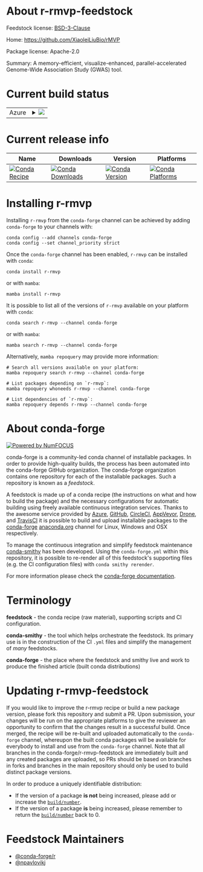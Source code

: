 About r-rmvp-feedstock
======================

Feedstock license: [BSD-3-Clause](https://github.com/conda-forge/r-rmvp-feedstock/blob/main/LICENSE.txt)

Home: https://github.com/XiaoleiLiuBio/rMVP

Package license: Apache-2.0

Summary: A memory-efficient, visualize-enhanced, parallel-accelerated Genome-Wide Association Study (GWAS) tool.

Current build status
====================


<table>
    
  <tr>
    <td>Azure</td>
    <td>
      <details>
        <summary>
          <a href="https://dev.azure.com/conda-forge/feedstock-builds/_build/latest?definitionId=7903&branchName=main">
            <img src="https://dev.azure.com/conda-forge/feedstock-builds/_apis/build/status/r-rmvp-feedstock?branchName=main">
          </a>
        </summary>
        <table>
          <thead><tr><th>Variant</th><th>Status</th></tr></thead>
          <tbody><tr>
              <td>linux_64_r_base4.2</td>
              <td>
                <a href="https://dev.azure.com/conda-forge/feedstock-builds/_build/latest?definitionId=7903&branchName=main">
                  <img src="https://dev.azure.com/conda-forge/feedstock-builds/_apis/build/status/r-rmvp-feedstock?branchName=main&jobName=linux&configuration=linux%20linux_64_r_base4.2" alt="variant">
                </a>
              </td>
            </tr><tr>
              <td>linux_64_r_base4.3</td>
              <td>
                <a href="https://dev.azure.com/conda-forge/feedstock-builds/_build/latest?definitionId=7903&branchName=main">
                  <img src="https://dev.azure.com/conda-forge/feedstock-builds/_apis/build/status/r-rmvp-feedstock?branchName=main&jobName=linux&configuration=linux%20linux_64_r_base4.3" alt="variant">
                </a>
              </td>
            </tr><tr>
              <td>osx_64_r_base4.2</td>
              <td>
                <a href="https://dev.azure.com/conda-forge/feedstock-builds/_build/latest?definitionId=7903&branchName=main">
                  <img src="https://dev.azure.com/conda-forge/feedstock-builds/_apis/build/status/r-rmvp-feedstock?branchName=main&jobName=osx&configuration=osx%20osx_64_r_base4.2" alt="variant">
                </a>
              </td>
            </tr><tr>
              <td>osx_64_r_base4.3</td>
              <td>
                <a href="https://dev.azure.com/conda-forge/feedstock-builds/_build/latest?definitionId=7903&branchName=main">
                  <img src="https://dev.azure.com/conda-forge/feedstock-builds/_apis/build/status/r-rmvp-feedstock?branchName=main&jobName=osx&configuration=osx%20osx_64_r_base4.3" alt="variant">
                </a>
              </td>
            </tr><tr>
              <td>win_64</td>
              <td>
                <a href="https://dev.azure.com/conda-forge/feedstock-builds/_build/latest?definitionId=7903&branchName=main">
                  <img src="https://dev.azure.com/conda-forge/feedstock-builds/_apis/build/status/r-rmvp-feedstock?branchName=main&jobName=win&configuration=win%20win_64_" alt="variant">
                </a>
              </td>
            </tr>
          </tbody>
        </table>
      </details>
    </td>
  </tr>
</table>

Current release info
====================

| Name | Downloads | Version | Platforms |
| --- | --- | --- | --- |
| [![Conda Recipe](https://img.shields.io/badge/recipe-r--rmvp-green.svg)](https://anaconda.org/conda-forge/r-rmvp) | [![Conda Downloads](https://img.shields.io/conda/dn/conda-forge/r-rmvp.svg)](https://anaconda.org/conda-forge/r-rmvp) | [![Conda Version](https://img.shields.io/conda/vn/conda-forge/r-rmvp.svg)](https://anaconda.org/conda-forge/r-rmvp) | [![Conda Platforms](https://img.shields.io/conda/pn/conda-forge/r-rmvp.svg)](https://anaconda.org/conda-forge/r-rmvp) |

Installing r-rmvp
=================

Installing `r-rmvp` from the `conda-forge` channel can be achieved by adding `conda-forge` to your channels with:

```
conda config --add channels conda-forge
conda config --set channel_priority strict
```

Once the `conda-forge` channel has been enabled, `r-rmvp` can be installed with `conda`:

```
conda install r-rmvp
```

or with `mamba`:

```
mamba install r-rmvp
```

It is possible to list all of the versions of `r-rmvp` available on your platform with `conda`:

```
conda search r-rmvp --channel conda-forge
```

or with `mamba`:

```
mamba search r-rmvp --channel conda-forge
```

Alternatively, `mamba repoquery` may provide more information:

```
# Search all versions available on your platform:
mamba repoquery search r-rmvp --channel conda-forge

# List packages depending on `r-rmvp`:
mamba repoquery whoneeds r-rmvp --channel conda-forge

# List dependencies of `r-rmvp`:
mamba repoquery depends r-rmvp --channel conda-forge
```


About conda-forge
=================

[![Powered by
NumFOCUS](https://img.shields.io/badge/powered%20by-NumFOCUS-orange.svg?style=flat&colorA=E1523D&colorB=007D8A)](https://numfocus.org)

conda-forge is a community-led conda channel of installable packages.
In order to provide high-quality builds, the process has been automated into the
conda-forge GitHub organization. The conda-forge organization contains one repository
for each of the installable packages. Such a repository is known as a *feedstock*.

A feedstock is made up of a conda recipe (the instructions on what and how to build
the package) and the necessary configurations for automatic building using freely
available continuous integration services. Thanks to the awesome service provided by
[Azure](https://azure.microsoft.com/en-us/services/devops/), [GitHub](https://github.com/),
[CircleCI](https://circleci.com/), [AppVeyor](https://www.appveyor.com/),
[Drone](https://cloud.drone.io/welcome), and [TravisCI](https://travis-ci.com/)
it is possible to build and upload installable packages to the
[conda-forge](https://anaconda.org/conda-forge) [anaconda.org](https://anaconda.org/)
channel for Linux, Windows and OSX respectively.

To manage the continuous integration and simplify feedstock maintenance
[conda-smithy](https://github.com/conda-forge/conda-smithy) has been developed.
Using the ``conda-forge.yml`` within this repository, it is possible to re-render all of
this feedstock's supporting files (e.g. the CI configuration files) with ``conda smithy rerender``.

For more information please check the [conda-forge documentation](https://conda-forge.org/docs/).

Terminology
===========

**feedstock** - the conda recipe (raw material), supporting scripts and CI configuration.

**conda-smithy** - the tool which helps orchestrate the feedstock.
                   Its primary use is in the construction of the CI ``.yml`` files
                   and simplify the management of *many* feedstocks.

**conda-forge** - the place where the feedstock and smithy live and work to
                  produce the finished article (built conda distributions)


Updating r-rmvp-feedstock
=========================

If you would like to improve the r-rmvp recipe or build a new
package version, please fork this repository and submit a PR. Upon submission,
your changes will be run on the appropriate platforms to give the reviewer an
opportunity to confirm that the changes result in a successful build. Once
merged, the recipe will be re-built and uploaded automatically to the
`conda-forge` channel, whereupon the built conda packages will be available for
everybody to install and use from the `conda-forge` channel.
Note that all branches in the conda-forge/r-rmvp-feedstock are
immediately built and any created packages are uploaded, so PRs should be based
on branches in forks and branches in the main repository should only be used to
build distinct package versions.

In order to produce a uniquely identifiable distribution:
 * If the version of a package **is not** being increased, please add or increase
   the [``build/number``](https://docs.conda.io/projects/conda-build/en/latest/resources/define-metadata.html#build-number-and-string).
 * If the version of a package **is** being increased, please remember to return
   the [``build/number``](https://docs.conda.io/projects/conda-build/en/latest/resources/define-metadata.html#build-number-and-string)
   back to 0.

Feedstock Maintainers
=====================

* [@conda-forge/r](https://github.com/conda-forge/r/)
* [@npavlovikj](https://github.com/npavlovikj/)

